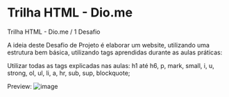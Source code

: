 # Trilha HTML - Dio.me
Trilha HTML - Dio.me / 1 Desafio

A ideia deste Desafio de Projeto é elaborar um website, utilizando uma estrutura bem básica, utilizando tags aprendidas durante as aulas práticas:
 
Utilizar todas as tags explicadas nas aulas: h1 até h6, p, mark, small, i, u, strong, ol, ul, li, a, hr, sub, sup, blockquote;

Preview:
![image](https://github.com/PHOliveiraFerreira/html-desafio1-dio.me/assets/160676699/01efc03f-c5e0-462a-a0f1-e9e2b9373fe8)
